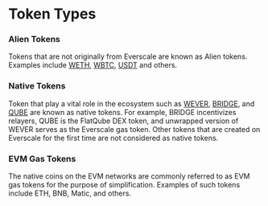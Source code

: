 # Token Types

### Alien Tokens

Tokens that are not originally from Everscale are known as Alien tokens. Examples include [WETH](../addresses.md#weth), [WBTC](../addresses.md#wbtc), [USDT](../addresses.md#usdt) and others.

### Native Tokens

Token that play a vital role in the ecosystem such as [WEVER](../addresses.md#wever), [BRIDGE](../addresses.md#bridge), and [QUBE](../addresses.md#qube) are known as native tokens. For example, BRIDGE incentivizes relayers, QUBE is the FlatQube DEX token, and unwrapped version of WEVER serves as the Everscale gas token. Other tokens that are created on Everscale for the first time are not considered as native tokens.

### EVM Gas Tokens

The native coins on the EVM networks are commonly referred to as EVM gas tokens for the purpose of simplification. Examples of such tokens include ETH, BNB, Matic, and others.